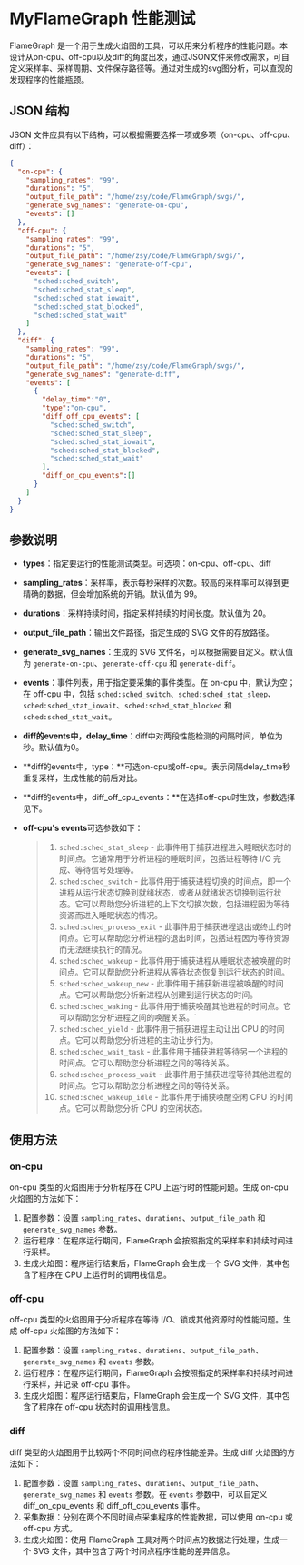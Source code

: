 # MyFlameGraph 性能测试

FlameGraph 是一个用于生成火焰图的工具，可以用来分析程序的性能问题。本设计从on-cpu、off-cpu以及diff的角度出发，通过JSON文件来修改需求，可自定义采样率、采样周期、文件保存路径等。通过对生成的svg图分析，可以直观的发现程序的性能瓶颈。



## JSON 结构

JSON 文件应具有以下结构，可以根据需要选择一项或多项（on-cpu、off-cpu、diff）：

```json
{
  "on-cpu": {
    "sampling_rates": "99",
    "durations": "5",
    "output_file_path": "/home/zsy/code/FlameGraph/svgs/",
    "generate_svg_names": "generate-on-cpu",
    "events": []
  },
  "off-cpu": {
    "sampling_rates": "99",
    "durations": "5",
    "output_file_path": "/home/zsy/code/FlameGraph/svgs/",
    "generate_svg_names": "generate-off-cpu",
    "events": [
      "sched:sched_switch",
      "sched:sched_stat_sleep",
      "sched:sched_stat_iowait",
      "sched:sched_stat_blocked",
      "sched:sched_stat_wait"
    ]
  },
  "diff": {
    "sampling_rates": "99",
    "durations": "5",
    "output_file_path": "/home/zsy/code/FlameGraph/svgs/",
    "generate_svg_names": "generate-diff",
    "events": [
      {
        "delay_time":"0",
        "type":"on-cpu",
        "diff_off_cpu_events": [
          "sched:sched_switch",
          "sched:sched_stat_sleep",
          "sched:sched_stat_iowait",
          "sched:sched_stat_blocked",
          "sched:sched_stat_wait"
        ],
        "diff_on_cpu_events":[]
      }
    ]
  }
}

```



## 参数说明

- **types**：指定要运行的性能测试类型。可选项：on-cpu、off-cpu、diff

- **sampling_rates**：采样率，表示每秒采样的次数。较高的采样率可以得到更精确的数据，但会增加系统的开销。默认值为 99。

- **durations**：采样持续时间，指定采样持续的时间长度。默认值为 20。

- **output_file_path**：输出文件路径，指定生成的 SVG 文件的存放路径。

- **generate_svg_names**：生成的 SVG 文件名，可以根据需要自定义。默认值为 `generate-on-cpu`、`generate-off-cpu` 和 `generate-diff`。

- **events**：事件列表，用于指定要采集的事件类型。在 on-cpu 中，默认为空；在 off-cpu 中，包括 `sched:sched_switch`、`sched:sched_stat_sleep`、`sched:sched_stat_iowait`、`sched:sched_stat_blocked` 和 `sched:sched_stat_wait`。

- **diff的events中，delay_time**：diff中对两段性能检测的间隔时间，单位为秒。默认值为0。

- **diff的events中，type：**可选on-cpu或off-cpu。表示间隔delay_time秒重复采样，生成性能的前后对比。

- **diff的events中，diff_off_cpu_events：**在选择off-cpu时生效，参数选择见下。

- **off-cpu's events**可选参数如下：

  > 1. `sched:sched_stat_sleep` - 此事件用于捕获进程进入睡眠状态时的时间点。它通常用于分析进程的睡眠时间，包括进程等待 I/O 完成、等待信号处理等。
  > 2. `sched:sched_switch` - 此事件用于捕获进程切换的时间点，即一个进程从运行状态切换到就绪状态，或者从就绪状态切换到运行状态。它可以帮助您分析进程的上下文切换次数，包括进程因为等待资源而进入睡眠状态的情况。
  > 3. `sched:sched_process_exit` - 此事件用于捕获进程退出或终止的时间点。它可以帮助您分析进程的退出时间，包括进程因为等待资源而无法继续执行的情况。
  > 4. `sched:sched_wakeup` - 此事件用于捕获进程从睡眠状态被唤醒的时间点。它可以帮助您分析进程从等待状态恢复到运行状态的时间。
  > 5. `sched:sched_wakeup_new` - 此事件用于捕获新进程被唤醒的时间点。它可以帮助您分析新进程从创建到运行状态的时间。
  > 6. `sched:sched_waking` - 此事件用于捕获唤醒其他进程的时间点。它可以帮助您分析进程之间的唤醒关系。` 
  > 7. `sched:sched_yield` - 此事件用于捕获进程主动让出 CPU 的时间点。它可以帮助您分析进程的主动让步行为。
  > 8. `sched:sched_wait_task` - 此事件用于捕获进程等待另一个进程的时间点。它可以帮助您分析进程之间的等待关系。
  > 9. `sched:sched_process_wait` - 此事件用于捕获进程等待其他进程的时间点。它可以帮助您分析进程之间的等待关系。
  > 10. `sched:sched_wakeup_idle` - 此事件用于捕获唤醒空闲 CPU 的时间点。它可以帮助您分析 CPU 的空闲状态。



## 使用方法

### on-cpu

on-cpu 类型的火焰图用于分析程序在 CPU 上运行时的性能问题。生成 on-cpu 火焰图的方法如下：

1. 配置参数：设置 `sampling_rates`、`durations`、`output_file_path` 和 `generate_svg_names` 参数。
2. 运行程序：在程序运行期间，FlameGraph 会按照指定的采样率和持续时间进行采样。
3. 生成火焰图：程序运行结束后，FlameGraph 会生成一个 SVG 文件，其中包含了程序在 CPU 上运行时的调用栈信息。

### off-cpu

off-cpu 类型的火焰图用于分析程序在等待 I/O、锁或其他资源时的性能问题。生成 off-cpu 火焰图的方法如下：

1. 配置参数：设置 `sampling_rates`、`durations`、`output_file_path`、`generate_svg_names` 和 `events` 参数。
2. 运行程序：在程序运行期间，FlameGraph 会按照指定的采样率和持续时间进行采样，并记录 off-cpu 事件。
3. 生成火焰图：程序运行结束后，FlameGraph 会生成一个 SVG 文件，其中包含了程序在 off-cpu 状态时的调用栈信息。

### diff

diff 类型的火焰图用于比较两个不同时间点的程序性能差异。生成 diff 火焰图的方法如下：

1. 配置参数：设置 `sampling_rates`、`durations`、`output_file_path`、`generate_svg_names` 和 `events` 参数。在 `events` 参数中，可以自定义 diff_on_cpu_events 和 diff_off_cpu_events 事件。
2. 采集数据：分别在两个不同时间点采集程序的性能数据，可以使用 on-cpu 或 off-cpu 方式。
3. 生成火焰图：使用 FlameGraph 工具对两个时间点的数据进行处理，生成一个 SVG 文件，其中包含了两个时间点程序性能的差异信息。
